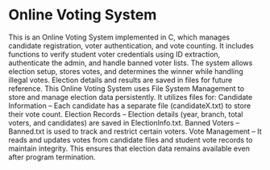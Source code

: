 # Online Voting System

This is an Online Voting System implemented in C, which manages candidate registration, voter authentication, and vote counting. 
It includes functions to verify student voter credentials using ID extraction, authenticate the admin, and handle banned voter lists. 
The system allows election setup, stores votes, and determines the winner while handling illegal votes. 
Election details and results are saved in files for future reference. 
This Online Voting System uses File System Management to store and manage election data persistently. 
It utilizes files for: Candidate Information – Each candidate has a separate file (candidateX.txt) to store their vote count. 
Election Records – Election details (year, branch, total voters, and candidates) are saved in ElectionInfo.txt. Banned Voters – Banned.txt is used to track and restrict certain voters. 
Vote Management – It reads and updates votes from candidate files and student vote records to maintain integrity. This ensures that election data remains available even after program termination.

